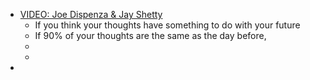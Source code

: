 - [VIDEO: Joe Dispenza & Jay Shetty](https://www.youtube.com/watch?v=4qykb6jKXdo)
	- If you think your thoughts have something to do with your future
	- If 90% of your thoughts are the same as the day before,
	-
	-
-
